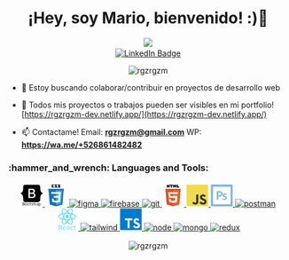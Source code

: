 <h1 align="center">¡Hey, soy Mario, bienvenido! :)👋</h1>

<!-- GIF IMAGE -->
<div id="header" align="center">
  <img src="https://media.giphy.com/media/M9gbBd9nbDrOTu1Mqx/giphy.gif" width="100"/>
</div>

<!-- BAGDES RSS -->
<div id="badges" align="center">
  <a href="https://linkedin.com/in/rgzrgzm" target="blank">
    <img src="https://img.shields.io/badge/LinkedIn-blue?style=for-the-badge&logo=linkedin&logoColor=white" alt="LinkedIn Badge"/>
  </a>
</div>

<!-- PROFILE VIEWERS -->
<p align="center"><img src="https://komarev.com/ghpvc/?username=rgzrgzm&label=Profile%20views&color=0e75b6&style=flat" alt="rgzrgzm" /></p>

- 👯 Estoy buscando colaborar/contribuir en proyectos de desarrollo web

- 💼 Todos mis proyectos o trabajos pueden ser visibles en mi portfolio!  [https://rgzrgzm-dev.netlify.app/](https://rgzrgzm-dev.netlify.app/)

- 📫 Contactame! Email: **rgzrgzm@gmail.com** WP: **https://wa.me/+526861482482**

<h3 align="left" style="margin-bottom: 20px;"> :hammer_and_wrench: Languages and Tools:</h3>
<p align="center"> <a href="https://getbootstrap.com" target="_blank" rel="noreferrer"> <img src="https://raw.githubusercontent.com/devicons/devicon/master/icons/bootstrap/bootstrap-plain-wordmark.svg" alt="bootstrap" width="40" height="40"/> </a> <a href="https://www.w3schools.com/css/" target="_blank" rel="noreferrer"> <img src="https://raw.githubusercontent.com/devicons/devicon/master/icons/css3/css3-original-wordmark.svg" alt="css3" width="40" height="40"/> </a> <a href="https://www.figma.com/" target="_blank" rel="noreferrer"> <img src="https://www.vectorlogo.zone/logos/figma/figma-icon.svg" alt="figma" width="40" height="40"/> </a> <a href="https://firebase.google.com/" target="_blank" rel="noreferrer"> <img src="https://www.vectorlogo.zone/logos/firebase/firebase-icon.svg" alt="firebase" width="40" height="40"/> </a> <a href="https://git-scm.com/" target="_blank" rel="noreferrer"> <img src="https://www.vectorlogo.zone/logos/git-scm/git-scm-icon.svg" alt="git" width="40" height="40"/> </a> <a href="https://www.w3.org/html/" target="_blank" rel="noreferrer"> <img src="https://raw.githubusercontent.com/devicons/devicon/master/icons/html5/html5-original-wordmark.svg" alt="html5" width="40" height="40"/> </a> <a href="https://developer.mozilla.org/en-US/docs/Web/JavaScript" target="_blank" rel="noreferrer"> <img src="https://raw.githubusercontent.com/devicons/devicon/master/icons/javascript/javascript-original.svg" alt="javascript" width="40" height="40"/> </a> <a href="https://www.photoshop.com/en" target="_blank" rel="noreferrer"> <img src="https://raw.githubusercontent.com/devicons/devicon/master/icons/photoshop/photoshop-line.svg" alt="photoshop" width="40" height="40"/> </a> <a href="https://postman.com" target="_blank" rel="noreferrer"> <img src="https://www.vectorlogo.zone/logos/getpostman/getpostman-icon.svg" alt="postman" width="40" height="40"/> </a> <a href="https://reactjs.org/" target="_blank" rel="noreferrer"> <img src="https://raw.githubusercontent.com/devicons/devicon/master/icons/react/react-original-wordmark.svg" alt="react" width="40" height="40"/> </a> <a href="https://tailwindcss.com/" target="_blank" rel="noreferrer"> <img src="https://www.vectorlogo.zone/logos/tailwindcss/tailwindcss-icon.svg" alt="tailwind" width="40" height="40"/> </a> <a href="https://www.typescriptlang.org/" target="_blank" rel="noreferrer"> <img src="https://raw.githubusercontent.com/devicons/devicon/master/icons/typescript/typescript-original.svg" alt="typescript" width="40" height="40"/> </a>
<a href="https://nodejs.org/es/" target="_blank" rel="noreferrer"> <img src="https://logos-download.com/wp-content/uploads/2016/09/Node_logo_NodeJS.png" alt="node" width="60" height="40"/> </a>
<a href="https://www.mongodb.com/cloud/atlas/lp/try2?utm_content=controlhterms&utm_source=google&utm_campaign=gs_americas_mexico_search_core_brand_atlas_desktop&utm_term=mongodb&utm_medium=cpc_paid_search&utm_ad=e&utm_ad_campaign_id=12212624326&adgroup=115749706303&gclid=Cj0KCQjw2MWVBhCQARIsAIjbwoOzct3-Y2iW8VEdsfdcKXr6hdBXyDzOzSDwTASD2_jY6lKlPPZl0r8aAv3ZEALw_wcB" target="_blank" rel="noreferrer"> <img src="https://citywebconsultants.co.uk/sites/default/files/inline-images/mongo-medium.png" alt="mongo" width="45" height="50"/> </a>
 <a href="https://es.redux.js.org/" target="_blank" rel="noreferrer"> <img src="https://carlosazaustre.es/images/como-funciona-redux-conceptos-basicos/logo_redux.png" alt="redux" width="70" height="50"/> </a>

<p align="center"><img align="center" src="https://github-readme-stats.vercel.app/api/top-langs?username=rgzrgzm&show_icons=true&locale=en&layout=compact" alt="rgzrgzm" /></p>
